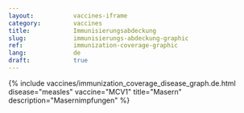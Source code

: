 ```yaml
---
layout:           vaccines-iframe
category:         vaccines
title:            Immunisierungsabdeckung
slug:             immunisierungs-abdeckung-graphic
ref:              immunization-coverage-graphic
lang:             de
draft:            true
---
```


<div class="container page-content" markdown="1">
{% include vaccines/immunization_coverage_disease_graph.de.html disease="measles" vaccine="MCV1" title="Masern" description="Masernimpfungen" %}
</div>
